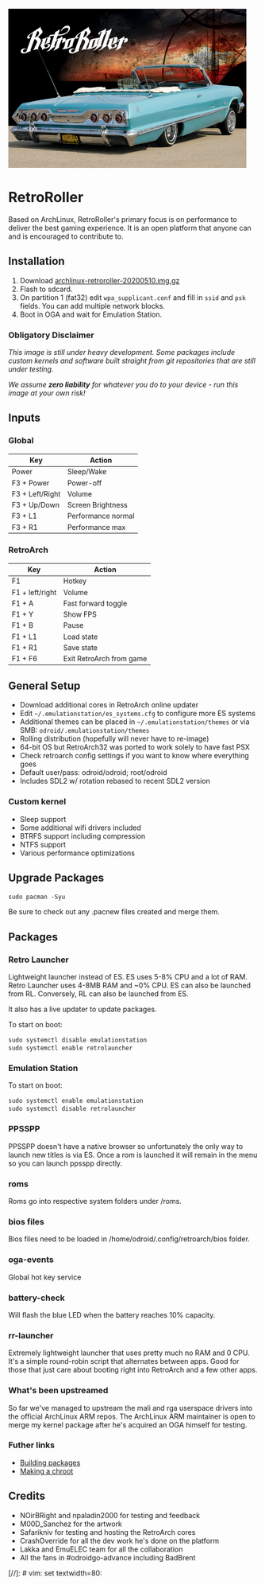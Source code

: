 ![alt text](logo.png "RetroRoller")

# RetroRoller

Based on ArchLinux, RetroRoller's primary focus is on performance to deliver the
best gaming experience. It is an open platform that anyone can and is encouraged
to contribute to.

## Installation

1. Download
[archlinux-retroroller-20200510.img.gz](http://localhost)
2. Flash to sdcard.
3. On partition 1 (fat32) edit `wpa_supplicant.conf` and fill
   in `ssid` and `psk` fields. You can add multiple network blocks.
4. Boot in OGA and wait for Emulation Station.

### Obligatory Disclaimer

<i>This image is still under heavy development. Some packages include
custom kernels and software built straight from git repositories that
are still under testing. 

We assume <b>zero liability</b> for whatever you do to your device - 
run this image at your own risk!</i>


## Inputs

### Global

| Key                   | Action            |
| --------------------- |-------------------|
| Power                 | Sleep/Wake        |
| F3 + Power            | Power-off         |
| F3 + Left/Right       | Volume            |
| F3 + Up/Down          | Screen Brightness |
| F3 + L1               | Performance normal|
| F3 + R1               | Performance max   |

### RetroArch

| Key                   | Action                |
| --------------------- |-----------------------|
| F1                    | Hotkey                |
| F1 + left/right       | Volume                |
| F1 + A                | Fast forward toggle   |
| F1 + Y                | Show FPS              |
| F1 + B                | Pause                 |
| F1 + L1               | Load state            |
| F1 + R1               | Save state            |
| F1 + F6               | Exit RetroArch from game |

## General Setup

- Download additional cores in RetroArch online updater
- Edit `~/.emulationstation/es_systems.cfg` to configure more ES systems
- Additional themes can be placed in `~/.emulationstation/themes` or via SMB: `odroid/.emulationstation/themes`
- Rolling distribution (hopefully will never have to re-image)
- 64-bit OS but RetroArch32 was ported to work solely to have fast PSX
- Check retroarch config settings if you want to know where everything goes
- Default user/pass: odroid/odroid; root/odroid
- Includes SDL2 w/ rotation rebased to recent SDL2 version

### Custom kernel

- Sleep support
- Some additional wifi drivers included
- BTRFS support including compression
- NTFS support
- Various performance optimizations

## Upgrade Packages

    sudo pacman -Syu

Be sure to check out any .pacnew files created and merge them.

## Packages

### Retro Launcher

Lightweight launcher instead of ES. ES uses 5-8% CPU and a lot of RAM. Retro
Launcher uses 4-8MB RAM and ~0% CPU. ES can also be launched from RL.
Conversely, RL can also be launched from ES.

It also has a live updater to update packages.

To start on boot:

    sudo systemctl disable emulationstation
    sudo systemctl enable retrolauncher

### Emulation Station

To start on boot:

    sudo systemctl enable emulationstation
    sudo systemctl disable retrolauncher

### PPSSPP

 PPSSPP doesn't have a native browser so unfortunately the only way to launch
  new titles is via ES. Once a rom is launched it will remain in the menu so you
can launch ppsspp directly.

### roms

Roms go into respective system folders under /roms.

### bios files

Bios files need to be loaded in /home/odroid/.config/retroarch/bios folder.

### oga-events

Global hot key service

### battery-check

Will flash the blue LED when the battery reaches 10% capacity.

### rr-launcher

Extremely lightweight launcher that uses pretty much no RAM and 0 CPU. It's a
simple round-robin script that alternates between apps. Good for those that just
care about booting right into RetroArch and a few other apps.

### What's been upstreamed

So far we've managed to upstream the mali and rga userspace drivers into the
official ArchLinux ARM repos. The ArchLinux ARM maintainer is open to merge 
my kernel package after he's acquired an OGA himself for testing.

### Futher links

- [Building packages](building.md)
- [Making a chroot](chroot.md)

## Credits

- NOirBRight and npaladin2000 for testing and feedback
- M00D\_Sanchez for the artwork
- Safarikniv for testing and hosting the RetroArch cores
- CrashOverride for all the dev work he's done on the platform
- Lakka and EmuELEC team for all the collaboration
- All the fans in #odroidgo-advance including BadBrent

[//]: # vim: set textwidth=80:
